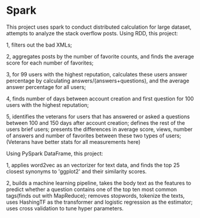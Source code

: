 # Spark
This project uses spark to conduct distributed calculation for large dataset, attempts to analyze the stack overflow posts. 
Using RDD, this project:

1, filters out the bad XMLs;

2, aggregates posts by the number of favorite counts, and finds the average score for each number of favorites;

3, for 99 users with the highest reputation, calculates these users answer percentage by calculating answers/(answers+questions), and 
the average answer percentage for all users;

4, finds number of days between account creation and first question for 100 users with the highest reputation;

5, identifies the veterans for users that has answered or asked a questions between 100 and 150 days after account creation; defines the
rest of the users brief users; presents the differences in average score, views, number of answers and number of favorites between these
two types of users; (Veterans have better stats for all measurements here)

Using PySpark DataFrame, this project:

1, applies word2vec as an vectorizer for text data, and finds the top 25 closest synonyms to 'ggplot2' and their similarity scores.

2, builds a machine learning pipeline, takes the body text as the features to predict whether a question contains one of the top ten most
common tags(finds out with MapReduce); removes stopwords, tokenize the texts, uses HashingTF as the transformer and logistic regression as
the estimator; uses cross validation to tune hyper parameters.

